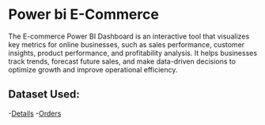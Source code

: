 # Power bi E-Commerce
The E-commerce Power BI Dashboard is an interactive tool that visualizes key metrics for online businesses, such as sales performance, customer insights, product performance, and profitability analysis. It helps businesses track trends, forecast future sales, and make data-driven decisions to optimize growth and improve operational efficiency.
## Dataset Used:
-<a href="https://github.com/DiyaVachhani/Power_Bi_E-Commerce/blob/main/Details.csv">Details</a>
-<a href="https://github.com/DiyaVachhani/Power_Bi_E-Commerce/blob/main/Orders.csv">Orders</a>
